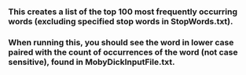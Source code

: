 ### This creates a list of the top 100 most frequently occurring words (excluding specified stop words in StopWords.txt).
### When running this, you should see the word in lower case paired with the count of occurrences of the word (not case sensitive), found in MobyDickInputFile.txt.
